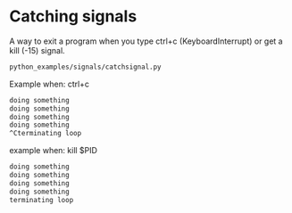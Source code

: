 # Catching signals

A way to exit a program when you type ctrl+c (KeyboardInterrupt) or get a kill (-15) signal.

```sh
python_examples/signals/catchsignal.py
```

Example when: ctrl+c

```txt
doing something
doing something
doing something
doing something
^Cterminating loop
```

example when: kill $PID

```txt
doing something
doing something
doing something
doing something
terminating loop
```
